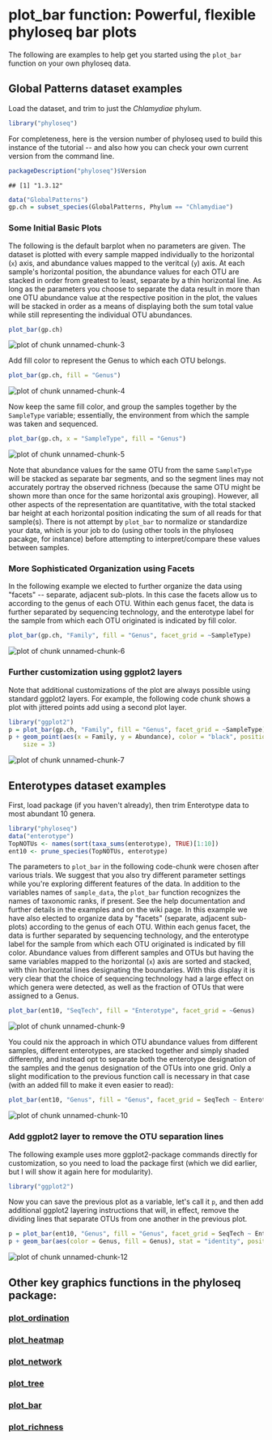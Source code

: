 
<link href="http://kevinburke.bitbucket.org/markdowncss/markdown.css" rel="stylesheet"></link>

plot_bar function: Powerful, flexible phyloseq bar plots
========================================================
The following are examples to help get you started using the `plot_bar` function on your own phyloseq data.

## Global Patterns dataset examples

Load the dataset, and trim to just the *Chlamydiae* phylum.


```r
library("phyloseq")
```


For completeness, here is the version number of phyloseq used to build this instance of the tutorial -- and also how you can check your own current version from the command line.


```r
packageDescription("phyloseq")$Version
```

```
## [1] "1.3.12"
```

```r
data("GlobalPatterns")
gp.ch = subset_species(GlobalPatterns, Phylum == "Chlamydiae")
```


### Some Initial Basic Plots
The following is the default barplot when no parameters are given. The dataset is plotted with every sample mapped individually to the horizontal (`x`) axis, and abundance values mapped to the veritcal (`y`) axis. At each sample's horizontal position, the abundance values for each OTU are stacked in order from greatest to least, separate by a thin horizontal line. As long as the parameters you choose to separate the data result in more than one OTU abundance value at the respective position in the plot, the values will be stacked in order as a means of displaying both the sum total value while still representing the individual OTU abundances.


```r
plot_bar(gp.ch)
```

![plot of chunk unnamed-chunk-3](figure/unnamed-chunk-3.png) 


Add fill color to represent the Genus to which each OTU belongs.


```r
plot_bar(gp.ch, fill = "Genus")
```

![plot of chunk unnamed-chunk-4](figure/unnamed-chunk-4.png) 


Now keep the same fill color, and group the samples together by the `SampleType` variable; essentially, the environment from which the sample was taken and sequenced. 

```r
plot_bar(gp.ch, x = "SampleType", fill = "Genus")
```

![plot of chunk unnamed-chunk-5](figure/unnamed-chunk-5.png) 

Note that abundance values for the same OTU from the same `SampleType` will be stacked as separate bar segments, and so the segment lines may not accurately portray the observed richness (because the same OTU might be shown more than once for the same horizontal axis grouping). However, all other aspects of the representation are quantitative, with the total stacked bar height at each horizontal position indicating the sum of all reads for that sample(s). There is not attempt by `plot_bar` to normalize or standardize your data, which is your job to do (using other tools in the phyloseq pacakge, for instance) before attempting to interpret/compare these values between samples.

### More Sophisticated Organization using Facets
In the following example we elected to further organize the data using "facets"  -- separate, adjacent sub-plots. In this case the facets allow us to according to the genus of each OTU. Within each genus facet, the data is further separated by sequencing technology, and the enterotype label for the sample from which each OTU originated is indicated by fill color.


```r
plot_bar(gp.ch, "Family", fill = "Genus", facet_grid = ~SampleType)
```

![plot of chunk unnamed-chunk-6](figure/unnamed-chunk-6.png) 



### Further customization using ggplot2 layers

Note that additional customizations of the plot are always possible using standard ggplot2 layers. For example, the following code chunk shows a plot with jittered points add using a second plot layer. 

```r
library("ggplot2")
p = plot_bar(gp.ch, "Family", fill = "Genus", facet_grid = ~SampleType)
p + geom_point(aes(x = Family, y = Abundance), color = "black", position = "jitter", 
    size = 3)
```

![plot of chunk unnamed-chunk-7](figure/unnamed-chunk-7.png) 




## Enterotypes dataset examples

First, load package (if you haven't already), then trim Enterotype data to most abundant 10 genera.


```r
library("phyloseq")
data("enterotype")
TopNOTUs <- names(sort(taxa_sums(enterotype), TRUE)[1:10])
ent10 <- prune_species(TopNOTUs, enterotype)
```


The parameters to `plot_bar` in the following code-chunk were chosen after various trials. We suggest that you also try different parameter settings while you're exploring different features of the data. In addition to the variables names of `sample_data`, the `plot_bar` function recognizes the names of taxonomic ranks, if present. See the help documentation and further details in the examples and on the wiki page. In this example we have also elected to organize data by "facets" (separate, adjacent sub-plots) according to the genus of each OTU. Within each genus facet, the data is further separated by sequencing technology, and the enterotype label for the sample from which each OTU originated is indicated by fill color. Abundance values from different samples and OTUs but having the same variables mapped to the horizontal (`x`) axis are sorted and stacked, with thin horizontal lines designating the boundaries. With this display it is very clear that the choice of sequencing technology had a large effect on which genera were detected, as well as the fraction of OTUs that were assigned to a Genus.


```r
plot_bar(ent10, "SeqTech", fill = "Enterotype", facet_grid = ~Genus)
```

![plot of chunk unnamed-chunk-9](figure/unnamed-chunk-9.png) 


You could nix the approach in which OTU abundance values from different samples, different enterotypes, are stacked together and simply shaded differently, and instead opt to separate both the enterotype designation of the samples and the genus designation of the OTUs into one grid. Only a slight modification to the previous function call is necessary in that case (with an added fill to make it even easier to read):


```r
plot_bar(ent10, "Genus", fill = "Genus", facet_grid = SeqTech ~ Enterotype)
```

![plot of chunk unnamed-chunk-10](figure/unnamed-chunk-10.png) 



### Add ggplot2 layer to remove the OTU separation lines

The following example uses more ggplot2-package commands directly for customization, so you need to load the package first (which we did earlier, but I will show it again here for modularity).


```r
library("ggplot2")
```


Now you can save the previous plot as a variable, let's call it `p`, and then add additional ggplot2 layering instructions that will, in effect, remove the dividing lines that separate OTUs from one another in the previous plot. 


```r
p = plot_bar(ent10, "Genus", fill = "Genus", facet_grid = SeqTech ~ Enterotype)
p + geom_bar(aes(color = Genus, fill = Genus), stat = "identity", position = "stack")
```

![plot of chunk unnamed-chunk-12](figure/unnamed-chunk-12.png) 

			

## Other key graphics functions in the phyloseq package:

### [plot_ordination](http://joey711.github.com/phyloseq/plot_ordination-examples)

### [plot_heatmap](http://joey711.github.com/phyloseq/plot_heatmap-examples)

### [plot_network](http://joey711.github.com/phyloseq/plot_network-examples)

### [plot_tree](http://joey711.github.com/phyloseq/plot_tree-examples)

### [plot_bar](http://joey711.github.com/phyloseq/plot_bar-examples)

### [plot_richness](http://joey711.github.com/phyloseq/plot_richness-examples)
